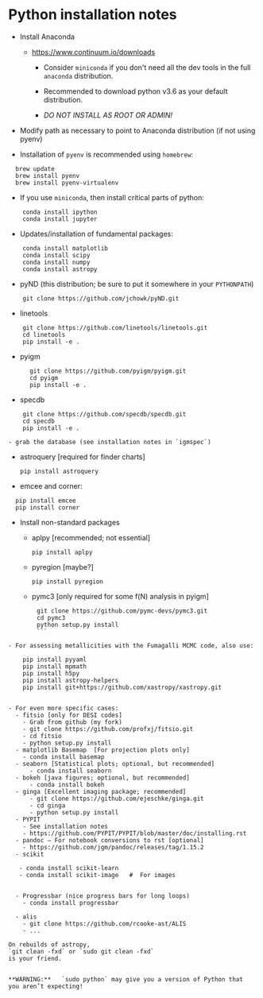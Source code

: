 # Python installation notes

- Install Anaconda
    - https://www.continuum.io/downloads
      - Consider `miniconda` if you don't need all the dev tools in the full `anaconda` distribution.
      - Recommended to download python v3.6 as your default distribution.

      - *DO NOT INSTALL AS ROOT OR ADMIN!*
- Modify path as necessary to point to Anaconda distribution (if not using pyenv)

- Installation of `pyenv` is recommended using `homebrew`:
```
  brew update
  brew install pyenv
  brew install pyenv-virtualenv
```

- If you use `miniconda`, then install critical parts of python:
```
    conda install ipython
    conda install jupyter    
```

- Updates/installation of fundamental packages:
```
    conda install matplotlib
    conda install scipy
    conda install numpy
    conda install astropy
```

- pyND (this distribution; be sure to put it somewhere in your `PYTHONPATH`)
```
    git clone https://github.com/jchowk/pyND.git
```

- linetools
```
    git clone https://github.com/linetools/linetools.git
    cd linetools
    pip install -e .
```

- pyigm
```
      git clone https://github.com/pyigm/pyigm.git
      cd pyigm
      pip install -e .
```

- specdb
```    
    git clone https://github.com/specdb/specdb.git
    cd specdb
    pip install -e .
```
    - grab the database (see installation notes in `igmspec`)


- astroquery  [required for finder charts]

     `pip install astroquery`

- emcee and corner:      
```
  pip install emcee  
  pip install corner
```

- Install non-standard packages
    - aplpy  [recommended; not essential]

      `pip install aplpy`

    - pyregion [maybe?]

      `pip install pyregion`

    - pymc3 [only required for some f(N) analysis in pyigm]

```  
        git clone https://github.com/pymc-devs/pymc3.git
        cd pymc3
        python setup.py install
        ```

- For assessing metallicities with the Fumagalli MCMC code, also use:

```
        pip install pyyaml
        pip install mpmath
        pip install h5py
        pip install astropy-helpers
        pip install git+https://github.com/xastropy/xastropy.git
```

- For even more specific cases:
  - fitsio [only for DESI codes]
    - Grab from github (my fork)
    - git clone https://github.com/profxj/fitsio.git
    - cd fitsio
    - python setup.py install
  - matplotlib Basemap  [For projection plots only]
    - conda install basemap
  - seaborn [Statistical plots; optional, but recommended]
      - conda install seaborn
  - bokeh [java figures; optional, but recommended]
      - conda install bokeh
  - ginga [Excellent imaging package; recommended]
      - git clone https://github.com/ejeschke/ginga.git
      - cd ginga
      - python setup.py install
  - PYPIT
    - See installation notes
    - https://github.com/PYPIT/PYPIT/blob/master/doc/installing.rst
  - pandoc — For notebook conversions to rst [optional]
    - https://github.com/jgm/pandoc/releases/tag/1.15.2
  - scikit

   - conda install scikit-learn
   - conda install scikit-image   #  For images


  - Progressbar (nice progress bars for long loops)
    - conda install progressbar

  - alis
    - git clone https://github.com/rcooke-ast/ALIS
    - ...

On rebuilds of astropy,
`git clean -fxd` or `sudo git clean -fxd`
is your friend.


**WARNING:**   `sudo python` may give you a version of Python that  you aren’t expecting!
